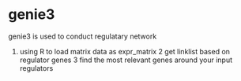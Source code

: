 # genie3

genie3 is used to conduct regulatary network
1. using R to load matrix data as expr_matrix
2  get linklist based on regulator genes
3  find the most relevant genes around your input regulators
